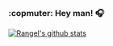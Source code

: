 ### :copmuter: Hey man! :headphones:

[![Rangel's github stats](https://github-readme-stats.vercel.app/api?username=AgustinRangelIbarra&theme=dark&show_icons=true)](https://github.com/AgustinRangelIbarra/github-readme-stats)

<!--
**AgustinRangelIbarra/AgustinRangelIbarra** is a ✨ _special_ ✨ repository because its `README.md` (this file) appears on your GitHub profile.

Here are some ideas to get you started:

- 🔭 I’m currently working on ...
- 🌱 I’m currently learning ...
- 👯 I’m looking to collaborate on ...
- 🤔 I’m looking for help with ...
- 💬 Ask me about ...
- 📫 How to reach me: ...
- 😄 Pronouns: ...
- ⚡ Fun fact: ...
-->
